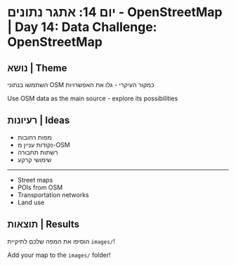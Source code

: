 # יום 14: אתגר נתונים - OpenStreetMap | Day 14: Data Challenge: OpenStreetMap

## נושא | Theme
השתמשו בנתוני OSM כמקור העיקרי - גלו את האפשרויות

Use OSM data as the main source - explore its possibilities

## רעיונות | Ideas
- מפות רחובות
- נקודות עניין מ-OSM
- רשתות תחבורה
- שימושי קרקע

---

- Street maps
- POIs from OSM
- Transportation networks
- Land use

## תוצאות | Results
הוסיפו את המפה שלכם לתיקיית `images/`!

Add your map to the `images/` folder!
